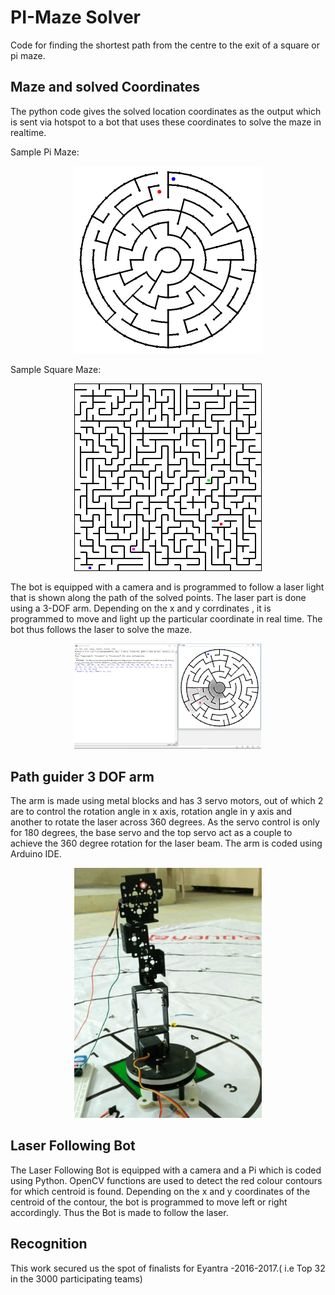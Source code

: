 # PI-Maze Solver 

Code for finding the shortest path from the centre to the exit of a square or pi maze.

## Maze and solved Coordinates

The python code gives the solved location coordinates as the output which is sent via hotspot to a bot that uses these coordinates to solve the maze in realtime.

Sample Pi Maze:
<p align="center">
  <img src="images/image_07.jpg" width="300"/>
</p>
Sample Square Maze:
<p align="center">
  <img src="images/maze07.jpg" width="300"/>
</p>


The bot is equipped with a camera and is programmed to follow a laser light that is shown along the path of the solved points. The laser part is done using a 3-DOF arm. Depending on the x and y corrdinates , it is programmed to move and light up the particular coordinate in real time. The bot thus follows the laser to solve the maze.

<p align="center">
  <img src="images/mazesolve_coord.png" width="300"/>
</p>


## Path guider 3 DOF arm 

The arm is made using metal blocks and has 3 servo motors, out of which 2 are to control the rotation angle in x axis, rotation angle in y axis and another to rotate the laser across 360 degrees. As the servo control is only for 180 degrees, the base servo and the top servo act as a couple to achieve the 360 degree rotation for the laser beam. The arm is coded using Arduino IDE.


<p align="center">
  <img src="images/eyantra3dof.png" width="300"/>
</p>



## Laser Following Bot

The Laser Following Bot is equipped with a camera and a Pi which is coded using Python. OpenCV functions are used to detect the red colour contours for which centroid is found. Depending on the x and y coordinates of the centroid of the contour, the bot is programmed to move left or right accordingly. Thus the Bot is made to follow the laser.

## Recognition

This work secured us the spot of finalists for Eyantra -2016-2017.( i.e Top 32 in the 3000 participating teams)
